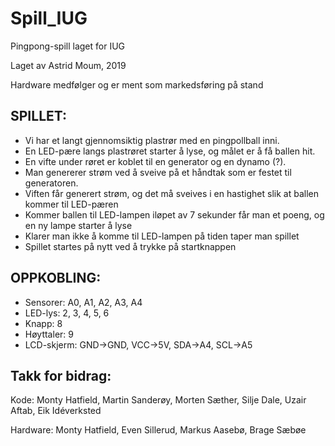 # Spill_IUG
Pingpong-spill laget for IUG

Laget av Astrid Moum, 2019

Hardware medfølger og er ment som markedsføring på stand

SPILLET:
-
- Vi har et langt gjennomsiktig plastrør med en pingpollball inni. 
- En LED-pære langs plastrøret starter å lyse, og målet er å få ballen hit.
- En vifte under røret er koblet til en generator og en dynamo (?). 
- Man genererer strøm ved å sveive på et håndtak som er festet til generatoren.
- Viften får generert strøm, og det må sveives i en hastighet slik at ballen kommer til LED-pæren
- Kommer ballen til LED-lampen iløpet av 7 sekunder får man et poeng, og en ny lampe starter å lyse
- Klarer man ikke å komme til LED-lampen på tiden taper man spillet
- Spillet startes på nytt ved å trykke på startknappen



OPPKOBLING:
- 
- Sensorer: A0, A1, A2, A3, A4
- LED-lys: 2, 3, 4, 5, 6
- Knapp: 8
- Høyttaler: 9
- LCD-skjerm: GND->GND, VCC->5V, SDA->A4, SCL->A5


Takk for bidrag:
- 
Kode: Monty Hatfield, Martin Sanderøy, Morten Sæther, Silje Dale, Uzair Aftab, Eik Idéverksted

Hardware: Monty Hatfield, Even Sillerud, Markus Aasebø, Brage Sæbøe
